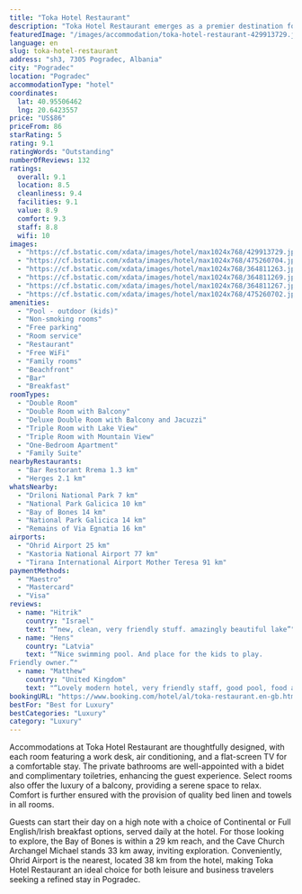 ```yaml
---
title: "Toka Hotel Restaurant"
description: "Toka Hotel Restaurant emerges as a premier destination for those seeking exceptional hospitality in Pogradec, located a mere 15 km from the enchanting Ohrid Lake Springs."
featuredImage: "/images/accommodation/toka-hotel-restaurant-429913729.jpg"
language: en
slug: toka-hotel-restaurant
address: "sh3, 7305 Pogradec, Albania"
city: "Pogradec"
location: "Pogradec"
accommodationType: "hotel"
coordinates:
  lat: 40.95506462
  lng: 20.6423557
price: "US$86"
priceFrom: 86
starRating: 5
rating: 9.1
ratingWords: "Outstanding"
numberOfReviews: 132
ratings:
  overall: 9.1
  location: 8.5
  cleanliness: 9.4
  facilities: 9.1
  value: 8.9
  comfort: 9.3
  staff: 8.8
  wifi: 10
images:
  - "https://cf.bstatic.com/xdata/images/hotel/max1024x768/429913729.jpg?k=adddc751ca755113eba05d6e6c8861b185366e59b2ebb6ad217f2106cf42ced9&o=&hp=1"
  - "https://cf.bstatic.com/xdata/images/hotel/max1024x768/475260704.jpg?k=52b491ab20b4ab6a3fdb2bfa7dd8369454d061be1ece9d29069b1f9a451f25b3&o=&hp=1"
  - "https://cf.bstatic.com/xdata/images/hotel/max1024x768/364811263.jpg?k=01291edca5bdba5ef6ec011d8059d0fff93b32f0033c6d18108b18bae5dbf198&o=&hp=1"
  - "https://cf.bstatic.com/xdata/images/hotel/max1024x768/364811269.jpg?k=5e05bc79b37ea7fbd8e92db8c9d157607c271a1506b5d9a49b4f78c6f0c7bd78&o=&hp=1"
  - "https://cf.bstatic.com/xdata/images/hotel/max1024x768/364811267.jpg?k=245a9c20af0740affb654d66d58738052dc67755fdba54f4913d9c881d344459&o=&hp=1"
  - "https://cf.bstatic.com/xdata/images/hotel/max1024x768/475260702.jpg?k=b9c272249b689218f10754b5bda252163df438d3e0ec1013ea009a36f396c2f9&o=&hp=1"
amenities:
  - "Pool - outdoor (kids)"
  - "Non-smoking rooms"
  - "Free parking"
  - "Room service"
  - "Restaurant"
  - "Free WiFi"
  - "Family rooms"
  - "Beachfront"
  - "Bar"
  - "Breakfast"
roomTypes:
  - "Double Room"
  - "Double Room with Balcony"
  - "Deluxe Double Room with Balcony and Jacuzzi"
  - "Triple Room with Lake View"
  - "Triple Room with Mountain View"
  - "One-Bedroom Apartment"
  - "Family Suite"
nearbyRestaurants:
  - "Bar Restorant Rrema 1.3 km"
  - "Herges 2.1 km"
whatsNearby:
  - "Driloni National Park 7 km"
  - "National Park Galicica 10 km"
  - "Bay of Bones 14 km"
  - "National Park Galicica 14 km"
  - "Remains of Via Egnatia 16 km"
airports:
  - "Ohrid Airport 25 km"
  - "Kastoria National Airport 77 km"
  - "Tirana International Airport Mother Teresa 91 km"
paymentMethods:
  - "Maestro"
  - "Mastercard"
  - "Visa"
reviews:
  - name: "Hitrik"
    country: "Israel"
    text: "“new, clean, very friendly stuff. amazingly beautiful lake”"
  - name: "Hens"
    country: "Latvia"
    text: "“Nice swimming pool. And place for the kids to play.
Friendly owner.”"
  - name: "Matthew"
    country: "United Kingdom"
    text: "“Lovely modern hotel, very friendly staff, good pool, food and service, you need a car (but then that’s true for all of Albania)”"
bookingURL: "https://www.booking.com/hotel/al/toka-restaurant.en-gb.html?aid=8035640"
bestFor: "Best for Luxury"
bestCategories: "Luxury"
category: "Luxury"
---
```


Accommodations at Toka Hotel Restaurant are thoughtfully designed, with each room featuring a work desk, air conditioning, and a flat-screen TV for a comfortable stay. The private bathrooms are well-appointed with a bidet and complimentary toiletries, enhancing the guest experience. Select rooms also offer the luxury of a balcony, providing a serene space to relax. Comfort is further ensured with the provision of quality bed linen and towels in all rooms.

Guests can start their day on a high note with a choice of Continental or Full English/Irish breakfast options, served daily at the hotel. For those looking to explore, the Bay of Bones is within a 29 km reach, and the Cave Church Archangel Michael stands 33 km away, inviting exploration. Conveniently, Ohrid Airport is the nearest, located 38 km from the hotel, making Toka Hotel Restaurant an ideal choice for both leisure and business travelers seeking a refined stay in Pogradec.
